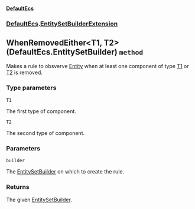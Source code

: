 #### [DefaultEcs](./DefaultEcs.md 'DefaultEcs')
### [DefaultEcs](./DefaultEcs.md#DefaultEcs 'DefaultEcs').[EntitySetBuilderExtension](./DefaultEcs-EntitySetBuilderExtension.md 'DefaultEcs.EntitySetBuilderExtension')
## WhenRemovedEither&lt;T1, T2&gt;(DefaultEcs.EntitySetBuilder) `method`
Makes a rule to obsverve [Entity](./DefaultEcs-Entity.md 'DefaultEcs.Entity') when at least one component of type [T1](#DefaultEcs-EntitySetBuilderExtension-WhenRemovedEither-T1-_T2-(DefaultEcs-EntitySetBuilder)-T1 'DefaultEcs.EntitySetBuilderExtension.WhenRemovedEither&lt;T1, T2&gt;(DefaultEcs.EntitySetBuilder).T1') or [T2](#DefaultEcs-EntitySetBuilderExtension-WhenRemovedEither-T1-_T2-(DefaultEcs-EntitySetBuilder)-T2 'DefaultEcs.EntitySetBuilderExtension.WhenRemovedEither&lt;T1, T2&gt;(DefaultEcs.EntitySetBuilder).T2') is removed.
### Type parameters

<a name='DefaultEcs-EntitySetBuilderExtension-WhenRemovedEither-T1-_T2-(DefaultEcs-EntitySetBuilder)-T1'></a>
`T1`

The first type of component.

<a name='DefaultEcs-EntitySetBuilderExtension-WhenRemovedEither-T1-_T2-(DefaultEcs-EntitySetBuilder)-T2'></a>
`T2`

The second type of component.
### Parameters

<a name='DefaultEcs-EntitySetBuilderExtension-WhenRemovedEither-T1-_T2-(DefaultEcs-EntitySetBuilder)-builder'></a>
`builder`

The [EntitySetBuilder](./DefaultEcs-EntitySetBuilder.md 'DefaultEcs.EntitySetBuilder') on which to create the rule.
### Returns
The given [EntitySetBuilder](./DefaultEcs-EntitySetBuilder.md 'DefaultEcs.EntitySetBuilder').
